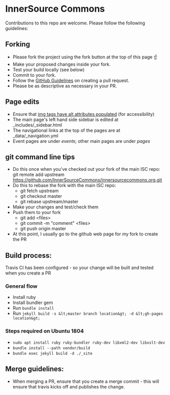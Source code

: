 # InnerSource Commons

Contributions to this repo are welcome. Please follow the following guidelines:

## Forking

* Please fork the project using the fork button at the top of this page :point_up:
* Make your proposed changes inside your fork.
* Test your build locally (see below)
* Commit to your fork.
* Follow the [GitHub Guidelines](https://help.github.com/en/articles/creating-a-pull-request-from-a-fork) on creating a pull request.
* Please be as descriptive as necessary in your PR.

## Page edits

* Ensure that [img tags have alt attributes populated](http://webaim.org/techniques/alttext/) (for accessibility)
* The main page's left hand side sidebar is edited at \_includes/\_sidebar.html
* The navigational links at the top of the pages are at \_data/\_navigation.yml
* Event pages are under *events*; other main pages are under *pages*

## git command line tips

* Do this once when you've checked out your fork of the main ISC repo: git remote add upstream https://github.com/InnerSourceCommons/innersourcecommons.org.git
* Do this to rebase the fork with the main ISC repo: 
    - git fetch upstream
    - git checkout master
    - git rebase upstream/master
* Make your changes and test/check them
* Push them to your fork
    - git add &lt;files&gt;
    - git commit -m "comment" &lt;files&gt;
    - git push origin master
* At this point, I usually go to the github web page for my fork to create the PR

## Build process:

Travis CI has been configured - so your change will be built and tested when you create a PR

### General flow
* Install ruby
* Install bundler gem
* Run `bundle install`
* Run `jekyll build -s &lt;master branch location&gt; -d &lt;gh-pages location&gt;`

### Steps required on Ubuntu 1804

* `sudo apt install ruby ruby-bundler ruby-dev libxml2-dev libxslt-dev`
* `bundle install --path vendor/build`
* `bundle exec jekyll build -d ./_site`

## Merge guidelines:

* When merging a PR, ensure that you create a merge commit - this will ensure that travis kicks off and publishes the change.

